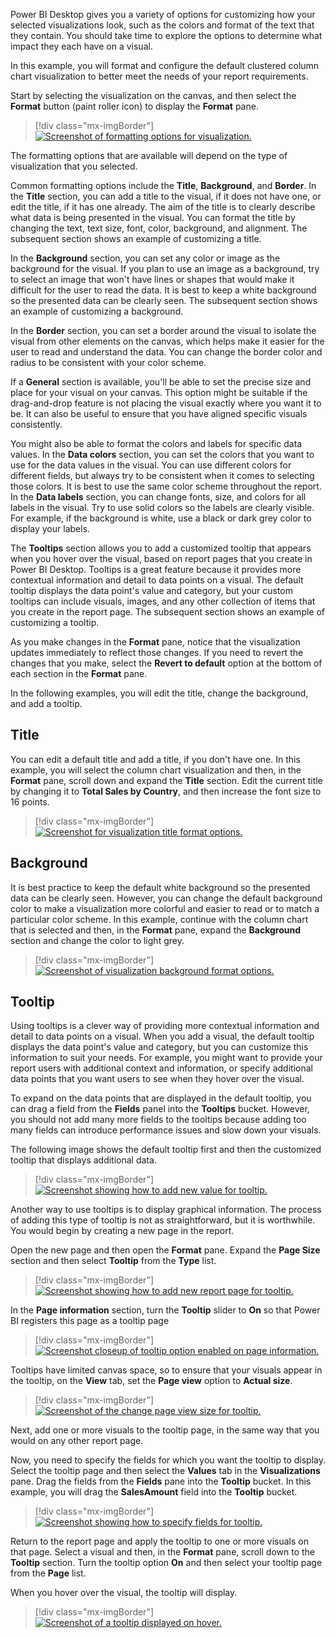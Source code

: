 Power BI Desktop gives you a variety of options for customizing how your selected visualizations look, such as the colors and format of the text that they contain. You should take time to explore the options to determine what impact they each have on a visual.

In this example, you will format and configure the default clustered column chart visualization to better meet the needs of your report requirements.

Start by selecting the visualization on the canvas, and then select the **Format** button (paint roller icon) to display the **Format** pane.

> [!div class="mx-imgBorder"]
> [![Screenshot of formatting options for visualization.](../media/4-format-visualization-options-ssm.png)](../media/4-format-visualization-options-ssm.png#lightbox)

The formatting options that are available will depend on the type of visualization that you selected.

Common formatting options include the **Title**, **Background**, and **Border**. In the **Title** section, you can add a title to the visual, if it does not have one, or edit the title, if it has one already. The aim of the title is to clearly describe what data is being presented in the visual. You can format the title by changing the text, text size, font, color, background, and alignment. The subsequent section shows an example of customizing a title.

In the **Background** section, you can set any color or image as the background for the visual. If you plan to use an image as a background, try to select an image that won't have lines or shapes that would make it difficult for the user to read the data. It is best to keep a white background so the presented data can be clearly seen. The subsequent section shows an example of customizing a background.

In the **Border** section, you can set a border around the visual to isolate the visual from other elements on the canvas, which helps make it easier for the user to read and understand the data. You can change the border color and radius to be consistent with your color scheme.

If a **General** section is available, you'll be able to set the precise size and place for your visual on your canvas. This option might be suitable if the drag-and-drop feature is not placing the visual exactly where you want it to be. It can also be useful to ensure that you have aligned specific visuals consistently.

You might also be able to format the colors and labels for specific data values. In the **Data colors** section, you can set the colors that you want to use for the data values in the visual. You can use different colors for different fields, but always try to be consistent when it comes to selecting those colors. It is best to use the same color scheme throughout the report. In the **Data labels** section, you can change fonts, size, and colors for all labels in the visual. Try to use solid colors so the labels are clearly visible. For example, if the background is white, use a black or dark grey color to display your labels.

The **Tooltips** section allows you to add a customized tooltip that appears when you hover over the visual, based on report pages that you create in Power BI Desktop. Tooltips is a great feature because it provides more contextual information and detail to data points on a visual. The default tooltip displays the data point's value and category, but your custom tooltips can include visuals, images, and any other collection of items that you create in the report page. The subsequent section shows an example of customizing a tooltip.

As you make changes in the **Format** pane, notice that the visualization updates immediately to reflect those changes. If you need to revert the changes that you make, select the **Revert to default** option at the bottom of each section in the **Format** pane.

In the following examples, you will edit the title, change the background, and add a tooltip.

## Title

You can edit a default title and add a title, if you don't have one. In this example, you will select the column chart visualization and then, in the **Format** pane, scroll down and expand the **Title** section. Edit the current title by changing it to **Total Sales by Country**, and then increase the font size to 16 points.

> [!div class="mx-imgBorder"]
> [![Screenshot for visualization title format options.](../media/4-format-visualization-title-ssm.png)](../media/4-format-visualization-title-ssm.png#lightbox)

## Background

It is best practice to keep the default white background so the presented data can be clearly seen. However, you can change the default background color to make a visualization more colorful and easier to read or to match a particular color scheme. In this example, continue with the column chart that is selected and then, in the **Format** pane, expand the **Background** section and change the color to light grey.

> [!div class="mx-imgBorder"]
> [![Screenshot of visualization background format options.](../media/4-format-visualization-background-ssm.png)](../media/4-format-visualization-background-ssm.png#lightbox)

## Tooltip

Using tooltips is a clever way of providing more contextual information and detail to data points on a visual. When you add a visual, the default tooltip displays the data point's value and category, but you can customize this information to suit your needs. For example, you might want to provide your report users with additional context and information, or specify additional data points that you want users to see when they hover over the visual.

To expand on the data points that are displayed in the default tooltip, you can drag a field from the **Fields** panel into the **Tooltips** bucket. However, you should not add many more fields to the tooltips because adding too many fields can introduce performance issues and slow down your visuals.

The following image shows the default tooltip first and then the customized tooltip that displays additional data.

> [!div class="mx-imgBorder"]
> [![Screenshot showing how to add new value for tooltip.](../media/4-add-new-value-page-tooltip-ssm.png)](../media/4-add-new-value-page-tooltip-ssm.png#lightbox)

Another way to use tooltips is to display graphical information. The process of adding this type of tooltip is not as straightforward, but it is worthwhile. You would begin by creating a new page in the report.

Open the new page and then open the **Format** pane. Expand the **Page Size** section and then select **Tooltip** from the **Type** list.

> [!div class="mx-imgBorder"]
> [![Screenshot showing how to add new report page for tooltip.](../media/4-add-new-report-page-tooltip-ss.png)](../media/4-add-new-report-page-tooltip-ss.png#lightbox)

In the **Page information** section, turn the **Tooltip** slider to **On** so that Power BI registers this page as a tooltip page

> [!div class="mx-imgBorder"]
> [![Screenshot closeup of tooltip option enabled on page information.](../media/4-enable-tooltip-option-ss.png)](../media/4-enable-tooltip-option-ss.png#lightbox)

Tooltips have limited canvas space, so to ensure that your visuals appear in the tooltip, on the **View** tab, set the **Page view** option to **Actual size**.

> [!div class="mx-imgBorder"]
> [![Screenshot of the change page view size for tooltip.](../media/4-change-page-view-size-tooltip-ss.png)](../media/4-change-page-view-size-tooltip-ss.png#lightbox)

Next, add one or more visuals to the tooltip page, in the same way that you would on any other report page.

Now, you need to specify the fields for which you want the tooltip to display. Select the tooltip page and then select the **Values** tab in the **Visualizations** pane. Drag the fields from the **Fields** pane into the **Tooltip** bucket. In this example, you will drag the **SalesAmount** field into the **Tooltip** bucket.
 
> [!div class="mx-imgBorder"]
> [![Screenshot showing how to specify fields for tooltip.](../media/4-specify-fields-tooltip-ssm.png)](../media/4-specify-fields-tooltip-ssm.png#lightbox)

Return to the report page and apply the tooltip to one or more visuals on that page. Select a visual and then, in the **Format** pane, scroll down to the **Tooltip** section. Turn the tooltip option **On** and then select your tooltip page from the **Page** list.

When you hover over the visual, the tooltip will display.

> [!div class="mx-imgBorder"]
> [![Screenshot of a tooltip displayed on hover.](../media/4-display-tooltip-ssm.png)](../media/4-display-tooltip-ssm.png#lightbox)
